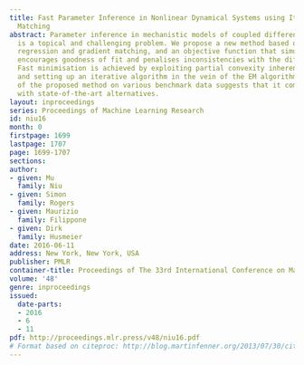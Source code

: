 ```yaml
---
title: Fast Parameter Inference in Nonlinear Dynamical Systems using Iterative Gradient
  Matching
abstract: Parameter inference in mechanistic models of coupled differential equations
  is a topical and challenging problem. We propose a new method based on kernel ridge
  regression and gradient matching, and an objective function that simultaneously
  encourages goodness of fit and penalises inconsistencies with the differential equations.
  Fast minimisation is achieved by exploiting partial convexity inherent in this function,
  and setting up an iterative algorithm in the vein of the EM algorithm. An evaluation
  of the proposed method on various benchmark data suggests that it compares favourably
  with state-of-the-art alternatives.
layout: inproceedings
series: Proceedings of Machine Learning Research
id: niu16
month: 0
firstpage: 1699
lastpage: 1707
page: 1699-1707
sections: 
author:
- given: Mu
  family: Niu
- given: Simon
  family: Rogers
- given: Maurizio
  family: Filippone
- given: Dirk
  family: Husmeier
date: 2016-06-11
address: New York, New York, USA
publisher: PMLR
container-title: Proceedings of The 33rd International Conference on Machine Learning
volume: '48'
genre: inproceedings
issued:
  date-parts:
  - 2016
  - 6
  - 11
pdf: http://proceedings.mlr.press/v48/niu16.pdf
# Format based on citeproc: http://blog.martinfenner.org/2013/07/30/citeproc-yaml-for-bibliographies/
---
```

